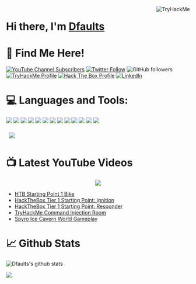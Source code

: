 <img align="right" src="https://tryhackme-badges.s3.amazonaws.com/Dfaults.png" alt="TryHackMe">

# Hi there, I'm [Dfaults][tryhackme]
<!-- <img align='center' src="https://tryhackme-images.s3.amazonaws.com/user-avatars/Dfaults.png" alt="TryHackMe"> -->

# 📢 Find Me Here!

[![YouTube Channel Subscribers](https://img.shields.io/youtube/channel/subscribers/UCBemvv0Y6kj7f_Wbc5-9AKg?logo=youtube&logoColor=red&style=for-the-badge)][youtube]
[![Twitter Follow](https://img.shields.io/twitter/follow/secDfaults?color=1DA1F2&logo=twitter&style=for-the-badge)][twitter]
![GitHub followers](https://img.shields.io/github/followers/Dfaults?label=Follow%20Me&logo=Github&style=for-the-badge)
[![TryHackMe Profile](https://img.shields.io/badge/tryhackme-FF0000?&style=for-the-badge&logo=tryhackme&logoColor=white)][tryhackme]
[![Hack The Box Profile](https://img.shields.io/badge/hackthebox-9fef00?&style=for-the-badge&logo=hackthebox&logoColor=black)][HackTheBox]
[![LinkedIn](https://img.shields.io/badge/LinkedIn-0077B5?style=for-the-badge&logo=linkedin&logoColor=white)][LinkedIn]

# 💻 Languages and Tools:

![](https://img.shields.io/badge/C%2B%2B-00599C?style=for-the-badge&logo=c%2B%2B&logoColor=white)
![](https://img.shields.io/badge/C-00599C?style=for-the-badge&logo=c&logoColor=white)
![](https://img.shields.io/badge/Python-FFD43B?style=for-the-badge&logo=python&logoColor=blue)
![](https://img.shields.io/badge/Kali_Linux-557C94?style=for-the-badge&logo=kali-linux&logoColor=white)
![](https://img.shields.io/badge/Pop!_OS-48B9C7?style=for-the-badge&logo=Pop!_OS&logoColor=white)
![](https://img.shields.io/badge/Ubuntu-E95420?style=for-the-badge&logo=ubuntu&logoColor=white)
![](https://img.shields.io/badge/Windows-0078D6?style=for-the-badge&logo=windows&logoColor=white)
![](https://img.shields.io/badge/Tails%20-56347C?&style=for-the-badge&logo=tails&logoColor=white)
![](https://img.shields.io/badge/Raspberry%20Pi-A22846?style=for-the-badge&logo=Raspberry%20Pi&logoColor=white)
![](https://img.shields.io/badge/Arduino-00979D?style=for-the-badge&logo=Arduino&logoColor=white)
![](https://img.shields.io/badge/GIT-E44C30?style=for-the-badge&logo=git&logoColor=white)
![](https://img.shields.io/badge/tmux-1BB91F?style=for-the-badge&logo=tmux&logoColor=white)
![](https://img.shields.io/badge/Markdown-000000?style=for-the-badge&logo=markdown&logoColor=white)


<a href="https://github.com/Dfaults">
  <img align="center" style="margin:0.5rem" src="https://github-readme-stats.vercel.app/api/top-langs/?username=Dfaults&theme=dark&show_icons=true" />
</a>

# 📺 Latest YouTube Videos

<div align="center">

[<img src="https://img.shields.io/badge/-Subscribe-red?style=for-the-badge&logo=youtube&logoColor=white"/>][youtube]

</div>

<!-- The next section will display the Dfaults youtube channel latest videos within the BLOG-POST-LIST block but will only be visible in the Github website -->

<!-- BLOG-POST-LIST:START -->
- [HTB Starting Point 1 Bike](https://www.youtube.com/watch?v=jXyUREbP0ls)
- [HackTheBox Tier 1 Starting Point: Ignition](https://www.youtube.com/watch?v=vuoGEBgeE44)
- [HackTheBox Tier 1 Starting Point: Responder](https://www.youtube.com/watch?v=UNM_W42GFo4)
- [TryHackMe Command Injection Room](https://www.youtube.com/watch?v=DfgIL3S1WSk)
- [Spyro Ice Cavern World Gameplay](https://www.youtube.com/watch?v=7HFbiunLoog)
<!-- BLOG-POST-LIST:END -->

# 📈 Github Stats

 ![Dfaults's github stats](https://github-readme-stats.vercel.app/api?username=Dfaults&show_icons=true&theme=dark&include_all_commits=true&count_private=true)
 
 ![](https://github-profile-summary-cards.vercel.app/api/cards/profile-details?username=Dfaults&theme=vue)

<!-- This next line requires the user to have a wakatime account in order to display any actual stats -->
<!--![Dfaults stats](https://github-readme-stats-taupe-two.vercel.app/api/wakatime?username=Dfaults&hide_title=true&hide_border=true&langs_count=5&bg_color=00000000&text_color=777)
<!--
 <details>
   <summary>💻 TryHackMe Badges</summary>

  ![advent-of-cyber](https://tryhackme.com/img/badges/adventofcyber.svg)
  ![advent-of-cyber](https://tryhackme.com/img/badges/ice.svg)
  ![advent-of-cyber](https://tryhackme.com/img/badges/webbed.svg)

</details>

-->

<!-- This section is for references, this is used as a variable to be used wherever the links provided here need to be used. -->

[youtube]: https://www.youtube.com/channel/UCBemvv0Y6kj7f_Wbc5-9AKg
[twitter]: https://twitter.com/secDfaults
[tryhackme]: https://tryhackme.com/p/Dfaults
[LinkedIn]: https://www.linkedin.com/in/jean-feliciano-388a0b152/
[HackTheBox]: https://app.hackthebox.com/profile/123527
